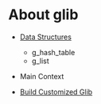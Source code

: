 # About glib

* [Data Structures](./data_structure/data_structure.md)
  * g_hash_table
  * g_list

* Main Context 

* [Build Customized Glib](./build_customized_glib.md)
